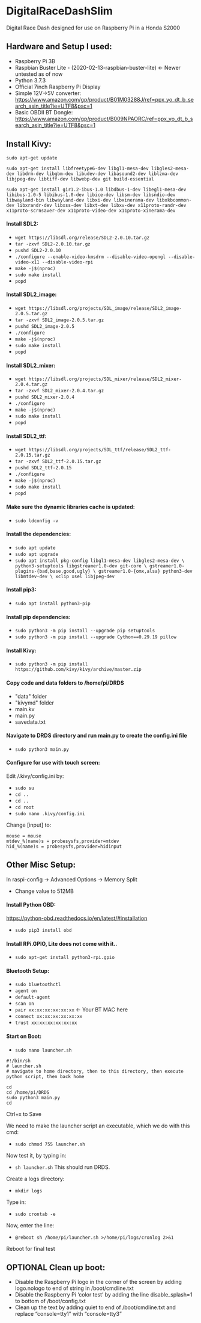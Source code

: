 # DigitalRaceDashSlim
Digital Race Dash designed for use on Raspberry Pi in a Honda S2000

## Hardware and Setup I used:
- Raspberry Pi 3B
- Raspbian Buster Lite - (2020-02-13-raspbian-buster-lite) <- Newer untested as of now
- Python 3.7.3
- Official 7inch Raspberry Pi Display
- Simple 12V->5V converter: https://www.amazon.com/gp/product/B01M03288J/ref=ppx_yo_dt_b_search_asin_title?ie=UTF8&psc=1
- Basic OBDII BT Dongle: https://www.amazon.com/gp/product/B009NPAORC/ref=ppx_yo_dt_b_search_asin_title?ie=UTF8&psc=1

## Install Kivy:

`sudo apt-get update`

`sudo apt-get install libfreetype6-dev libgl1-mesa-dev libgles2-mesa-dev libdrm-dev libgbm-dev libudev-dev libasound2-dev liblzma-dev libjpeg-dev libtiff-dev libwebp-dev git build-essential`

`sudo apt-get install gir1.2-ibus-1.0 libdbus-1-dev libegl1-mesa-dev libibus-1.0-5 libibus-1.0-dev libice-dev libsm-dev libsndio-dev libwayland-bin libwayland-dev libxi-dev libxinerama-dev libxkbcommon-dev libxrandr-dev libxss-dev libxt-dev libxv-dev x11proto-randr-dev x11proto-scrnsaver-dev x11proto-video-dev x11proto-xinerama-dev`

#### Install SDL2:
- `wget https://libsdl.org/release/SDL2-2.0.10.tar.gz`
- `tar -zxvf SDL2-2.0.10.tar.gz`
- `pushd SDL2-2.0.10`
- `./configure --enable-video-kmsdrm --disable-video-opengl --disable-video-x11 --disable-video-rpi`
- `make -j$(nproc)`
- `sudo make install`
- `popd`

#### Install SDL2_image:
- `wget https://libsdl.org/projects/SDL_image/release/SDL2_image-2.0.5.tar.gz`
- `tar -zxvf SDL2_image-2.0.5.tar.gz`
- `pushd SDL2_image-2.0.5`
- `./configure`
- `make -j$(nproc)`
- `sudo make install`
- `popd`

#### Install SDL2_mixer:
- `wget https://libsdl.org/projects/SDL_mixer/release/SDL2_mixer-2.0.4.tar.gz`
- `tar -zxvf SDL2_mixer-2.0.4.tar.gz`
- `pushd SDL2_mixer-2.0.4`
- `./configure`
- `make -j$(nproc)`
- `sudo make install`
- `popd`

#### Install SDL2_ttf:
- `wget https://libsdl.org/projects/SDL_ttf/release/SDL2_ttf-2.0.15.tar.gz`
- `tar -zxvf SDL2_ttf-2.0.15.tar.gz`
- `pushd SDL2_ttf-2.0.15`
- `./configure`
- `make -j$(nproc)`
- `sudo make install`
- `popd`

#### Make sure the dynamic libraries cache is updated:
- `sudo ldconfig -v`

#### Install the dependencies:
- `sudo apt update`
- `sudo apt upgrade`
- `sudo apt install pkg-config libgl1-mesa-dev libgles2-mesa-dev \
   python3-setuptools libgstreamer1.0-dev git-core \
   gstreamer1.0-plugins-{bad,base,good,ugly} \
   gstreamer1.0-{omx,alsa} python3-dev libmtdev-dev \
   xclip xsel libjpeg-dev`

#### Install pip3:
- `sudo apt install python3-pip`


#### Install pip dependencies:
- `sudo python3 -m pip install --upgrade pip setuptools`
- `sudo python3 -m pip install --upgrade Cython==0.29.19 pillow`

#### Install Kivy:
- `sudo python3 -m pip install https://github.com/kivy/kivy/archive/master.zip`

#### Copy code and data folders to /home/pi/DRDS
- "data" folder
- "kivymd" folder
- main.kv
- main.py
- savedata.txt

#### Navigate to DRDS directory and run main.py to create the config.ini file
- `sudo python3 main.py`

#### Configure for use with touch screen:

Edit /.kivy/config.ini by:
- `sudo su`
- `cd ..`
- `cd ..`
- `cd root`
- `sudo nano .kivy/config.ini`


Change [input] to:
````
mouse = mouse
mtdev_%(name)s = probesysfs,provider=mtdev
hid_%(name)s = probesysfs,provider=hidinput
````
## Other Misc Setup:

In raspi-config -> Advanced Options -> Memory Split
- Change value to 512MB

#### Install Python OBD:
https://python-obd.readthedocs.io/en/latest/#installation
- `sudo pip3 install obd`

#### Install RPi.GPIO, Lite does not come with it..
- `sudo apt-get install python3-rpi.gpio`

#### Bluetooth Setup:
- `sudo bluetoothctl`
- `agent on`
- `default-agent`
- `scan on`
- `pair xx:xx:xx:xx:xx:xx` <- Your BT MAC here
- `connect xx:xx:xx:xx:xx:xx`
- `trust xx:xx:xx:xx:xx:xx`

#### Start on Boot:
- `sudo nano launcher.sh`
```
#!/bin/sh
# launcher.sh
# navigate to home directory, then to this directory, then execute python script, then back home

cd
cd /home/pi/DRDS
sudo python3 main.py
cd
```
Ctrl+x to Save

We need to make the launcher script an executable, which we do with this cmd:
- `sudo chmod 755 launcher.sh`

Now test it, by typing in:
- `sh launcher.sh`
This should run DRDS.

Create a logs directory:
- `mkdir logs`

Type in:
- `sudo crontab -e`

Now, enter the line:
- `@reboot sh /home/pi/launcher.sh >/home/pi/logs/cronlog 2>&1`

Reboot for final test

## OPTIONAL Clean up boot:
- Disable the Raspberry Pi logo in the corner of the screen by adding logo.nologo to end of string in /boot/cmdline.txt
- Disable the Raspberry Pi ‘color test’ by adding the line disable_splash=1 to bottom of /boot/config.txt
- Clean up the text by adding quiet to end of /boot/cmdline.txt and replace “console=tty1” with “console=tty3”


